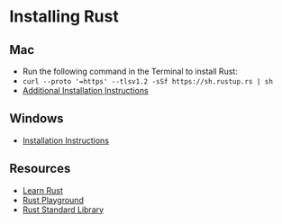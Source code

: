# Installing Rust

## Mac

- Run the following command in the Terminal to install Rust:
- `curl --proto '=https' --tlsv1.2 -sSf https://sh.rustup.rs | sh`
- [Additional Installation Instructions](https://www.rust-lang.org/tools/install)

## Windows

- [Installation Instructions](https://forge.rust-lang.org/infra/other-installation-methods.html)

## Resources

- [Learn Rust](https://www.rust-lang.org/learn)
- [Rust Playground](https://play.rust-lang.org/)
- [Rust Standard Library](https://doc.rust-lang.org/std/)
